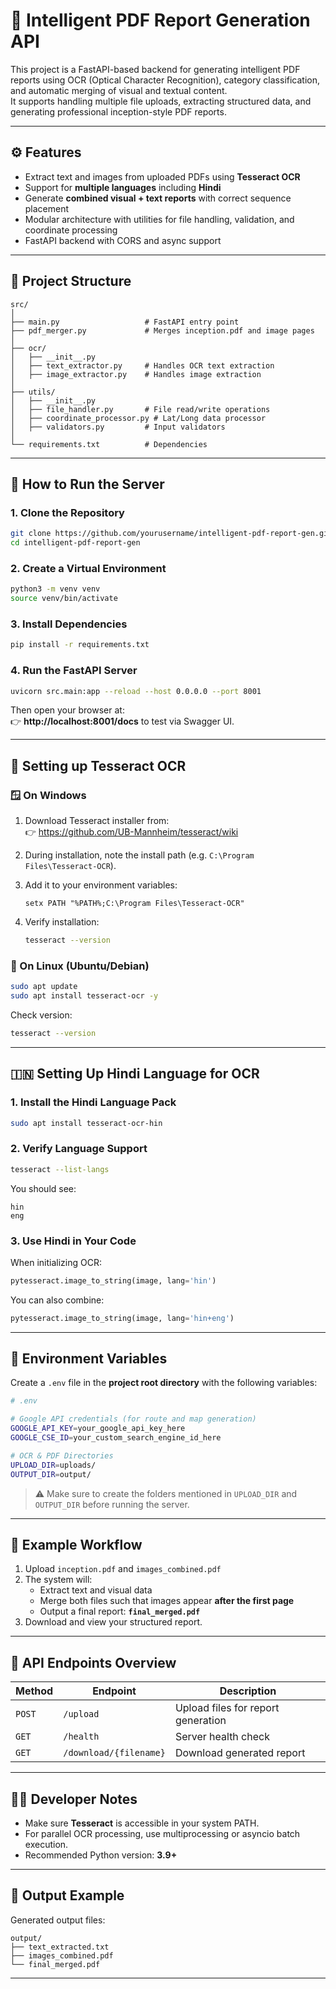 # 🧠 Intelligent PDF Report Generation API

This project is a FastAPI-based backend for generating intelligent PDF reports using OCR (Optical Character Recognition), category classification, and automatic merging of visual and textual content.  
It supports handling multiple file uploads, extracting structured data, and generating professional inception-style PDF reports.

---

## ⚙️ Features

- Extract text and images from uploaded PDFs using **Tesseract OCR**
- Support for **multiple languages** including **Hindi**
- Generate **combined visual + text reports** with correct sequence placement
- Modular architecture with utilities for file handling, validation, and coordinate processing
- FastAPI backend with CORS and async support

---

## 🧩 Project Structure

```
src/
│
├── main.py                   # FastAPI entry point
├── pdf_merger.py             # Merges inception.pdf and image pages
│
├── ocr/
│   ├── __init__.py
│   ├── text_extractor.py     # Handles OCR text extraction
│   ├── image_extractor.py    # Handles image extraction
│
├── utils/
│   ├── __init__.py
│   ├── file_handler.py       # File read/write operations
│   ├── coordinate_processor.py # Lat/Long data processor
│   ├── validators.py         # Input validators
│
└── requirements.txt          # Dependencies
```

---

## 🚀 How to Run the Server

### 1. Clone the Repository

```bash
git clone https://github.com/yourusername/intelligent-pdf-report-gen.git
cd intelligent-pdf-report-gen
```

### 2. Create a Virtual Environment

```bash
python3 -m venv venv
source venv/bin/activate
```

### 3. Install Dependencies

```bash
pip install -r requirements.txt
```

### 4. Run the FastAPI Server

```bash
uvicorn src.main:app --reload --host 0.0.0.0 --port 8001
```

Then open your browser at:  
👉 **http://localhost:8001/docs** to test via Swagger UI.

---

## 🧠 Setting up Tesseract OCR

### 🪟 On Windows

1. Download Tesseract installer from:  
   👉 https://github.com/UB-Mannheim/tesseract/wiki

2. During installation, note the install path (e.g. `C:\Program Files\Tesseract-OCR`).

3. Add it to your environment variables:
   ```
   setx PATH "%PATH%;C:\Program Files\Tesseract-OCR"
   ```

4. Verify installation:
   ```bash
   tesseract --version
   ```

### 🐧 On Linux (Ubuntu/Debian)

```bash
sudo apt update
sudo apt install tesseract-ocr -y
```

Check version:
```bash
tesseract --version
```

---

## 🇮🇳 Setting Up Hindi Language for OCR

### 1. Install the Hindi Language Pack

```bash
sudo apt install tesseract-ocr-hin
```

### 2. Verify Language Support

```bash
tesseract --list-langs
```

You should see:
```
hin
eng
```

### 3. Use Hindi in Your Code

When initializing OCR:
```python
pytesseract.image_to_string(image, lang='hin')
```

You can also combine:
```python
pytesseract.image_to_string(image, lang='hin+eng')
```

---

## 🔐 Environment Variables

Create a `.env` file in the **project root directory** with the following variables:

```bash
# .env

# Google API credentials (for route and map generation)
GOOGLE_API_KEY=your_google_api_key_here
GOOGLE_CSE_ID=your_custom_search_engine_id_here

# OCR & PDF Directories
UPLOAD_DIR=uploads/
OUTPUT_DIR=output/
```

> ⚠️ Make sure to create the folders mentioned in `UPLOAD_DIR` and `OUTPUT_DIR` before running the server.

---

## 🧾 Example Workflow

1. Upload `inception.pdf` and `images_combined.pdf`
2. The system will:
   - Extract text and visual data
   - Merge both files such that images appear **after the first page**
   - Output a final report: **`final_merged.pdf`**
3. Download and view your structured report.

---

## 🧪 API Endpoints Overview

| Method | Endpoint | Description |
|--------|-----------|-------------|
| `POST` | `/upload` | Upload files for report generation |
| `GET`  | `/health` | Server health check |
| `GET`  | `/download/{filename}` | Download generated report |

---


## 🧑‍💻 Developer Notes

- Make sure **Tesseract** is accessible in your system PATH.
- For parallel OCR processing, use multiprocessing or asyncio batch execution.
- Recommended Python version: **3.9+**

---

## 🧾 Output Example

Generated output files:

```
output/
├── text_extracted.txt
├── images_combined.pdf
└── final_merged.pdf
```

---

